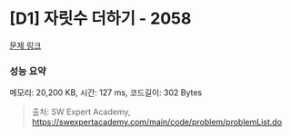# [D1] 자릿수 더하기 - 2058 

[문제 링크](https://swexpertacademy.com/main/code/problem/problemDetail.do?contestProbId=AV5QPRjqA10DFAUq) 

### 성능 요약

메모리: 20,200 KB, 시간: 127 ms, 코드길이: 302 Bytes



> 출처: SW Expert Academy, https://swexpertacademy.com/main/code/problem/problemList.do